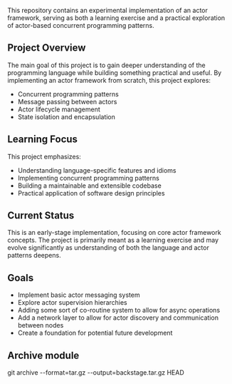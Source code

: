 This repository contains an experimental implementation of an actor framework, serving as both a learning exercise and a practical exploration of actor-based concurrent programming patterns.

## Project Overview

The main goal of this project is to gain deeper understanding of the programming language while building something practical and useful. By implementing an actor framework from scratch, this project explores:

- Concurrent programming patterns
- Message passing between actors
- Actor lifecycle management
- State isolation and encapsulation

## Learning Focus

This project emphasizes:
- Understanding language-specific features and idioms
- Implementing concurrent programming patterns
- Building a maintainable and extensible codebase
- Practical application of software design principles

## Current Status

This is an early-stage implementation, focusing on core actor framework concepts. The project is primarily meant as a learning exercise and may evolve significantly as understanding of both the language and actor patterns deepens.

## Goals

- Implement basic actor messaging system
- Explore actor supervision hierarchies
- Adding some sort of co-routine system to allow for async operations
- Add a network layer to allow for actor discovery and communication between nodes
- Create a foundation for potential future development


## Archive module

git archive --format=tar.gz --output=backstage.tar.gz HEAD